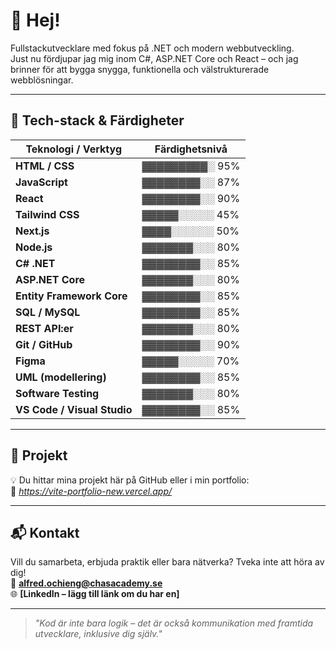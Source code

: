 # 👋 Hej!

Fullstackutvecklare med fokus på .NET och modern webbutveckling.  
Just nu fördjupar jag mig inom C#, ASP.NET Core och React – och jag brinner för att bygga snygga, funktionella och välstrukturerade webblösningar.

---

## 🚀 Tech-stack & Färdigheter

| Teknologi / Verktyg           | Färdighetsnivå |
|-------------------------------|----------------|
| **HTML / CSS**                | ▓▓▓▓▓▓▓▓▓░ 95% |
| **JavaScript**                | ▓▓▓▓▓▓▓▓░░ 87% |
| **React**                     | ▓▓▓▓▓▓▓▓░░ 90% |
| **Tailwind CSS**              | ▓▓▓▓▓░░░░░ 45% |
| **Next.js**                   | ▓▓▓▓░░░░░░ 50% |
| **Node.js**                   | ▓▓▓▓▓▓▓░░░ 80% |
| **C# .NET**                   | ▓▓▓▓▓▓▓▓░░ 85% |
| **ASP.NET Core**              | ▓▓▓▓▓▓▓░░░ 80% |
| **Entity Framework Core**     | ▓▓▓▓▓▓▓▓░░ 85% |
| **SQL / MySQL**               | ▓▓▓▓▓▓▓▓░░ 85% |
| **REST API:er**               | ▓▓▓▓▓▓▓░░░ 80% |
| **Git / GitHub**              | ▓▓▓▓▓▓▓▓░░ 90% |
| **Figma**                     | ▓▓▓▓▓░░░░░ 70% |
| **UML (modellering)**         | ▓▓▓▓▓▓▓▓░░ 85% |
| **Software Testing**          | ▓▓▓▓▓▓▓░░░ 80% |
| **VS Code / Visual Studio**   | ▓▓▓▓▓▓▓▓░░ 85% |

---

## 📂 Projekt

💡 Du hittar mina projekt här på GitHub eller i min portfolio:  
🔗 *https://vite-portfolio-new.vercel.app/*

---

## 📬 Kontakt

Vill du samarbeta, erbjuda praktik eller bara nätverka? Tveka inte att höra av dig!  
📧 **alfred.ochieng@chasacademy.se**  
🌐 **[LinkedIn – lägg till länk om du har en]**

---

> *"Kod är inte bara logik – det är också kommunikation med framtida utvecklare, inklusive dig själv."*

